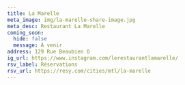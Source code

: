 ```yaml
---
title: La Marelle
meta_image: img/la-marelle-share-image.jpg
meta_desc: Restaurant La Marelle
coming_soon:
  hide: false
  message: À venir
address: 129 Rue Beaubien O
ig_url: https://www.instagram.com/lerestaurantlamarelle/
rsv_label: Réservations
rsv_url: https://resy.com/cities/mtl/la-marelle
---
```


